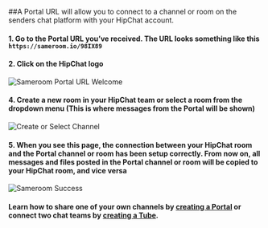 ##A Portal URL will allow you to connect to a channel or room on the senders chat platform with your HipChat account. 

#### 1. Go to the Portal URL you’ve received. The URL looks something like this `https://sameroom.io/98IX89`

#### 2. Click on the HipChat logo
![Sameroom Portal URL Welcome](https://in.kato.im/c76bb40f2a2e9a68eaa13a3ae2c8d8e4627c565c77aca6158f001f5492ec7724/Sameroom-Select-Platform-_0004_Hipchat.png)

#### 4. Create a new room in your HipChat team or select a room from the dropdown menu (This is where messages from the Portal will be shown)
![Create or Select Channel](https://in.kato.im/41e640b637b34088f30b1c49800cce589005320c6360bb521adf10dda129a450/Sameroom%20Join%20Portal%20Select%20Room%20HipChat%20Destination.png)

#### 5. When you see this page, the connection between your HipChat room and the Portal channel or room has been setup correctly. From now on, all messages and files posted in the Portal channel or room will be copied to your HipChat room, and vice versa
![Sameroom Success](https://in.kato.im/bc1ac42c1d1d5632a436e92b5b3603422261f99a64c602007a895ecd38973336/Sameroom%20Join%20Portal%20Success%20copy.png)

#### Learn how to share one of your own channels by [creating a Portal](/getting-started/en/portal/slack) or connect two chat teams by [creating a Tube](/getting-started/en/tube/slack).
